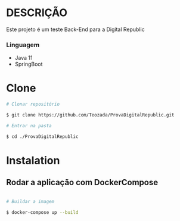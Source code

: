 # DESCRIÇÃO

Este projeto é um teste Back-End para a Digital Republic

### Linguagem

- Java 11
- SpringBoot

# Clone

``` bash
# Clonar repositório

$ git clone https://github.com/Teozada/ProvaDigitalRepublic.git

# Entrar na pasta

$ cd ./ProvaDigitalRepublic

```

# Instalation

## Rodar a aplicação com DockerCompose

```bash

# Buildar a imagem

$ docker-compose up --build

```
